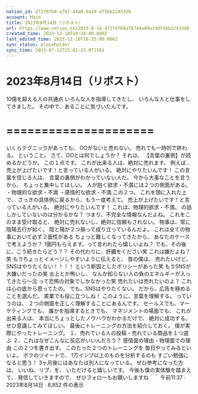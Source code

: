 ```yaml
---
notion_id: d7278f60-a767-44a0-9a19-df56b22433d8
account: Main
title: 2023年8月14日（リポスト）
url: https://www.notion.so/2023-8-14-d7278f60a76744a09a19df56b22433d8
created_time: 2023-12-10T10:24:00.000Z
last_edited_time: 2023-12-10T10:25:00.000Z
sync_status: placeholder
sync_time: 2025-07-12T15:01:15.071561
---
```

# 2023年8月14日（リポスト）

10億を超える人の共通点
いろんな人を指導してきたし、
いろんな人と仕事をしてきました。
その中で、あることに気づいたんです。
# =====================
いくらテクニックがあっても、
OOがないと売れない。
売れても一時的で終わる。
ということ。
さて、OOとは何でしょうか？
それは、
【言葉の裏側】が読めるかどうか。
この１点です。
これが出来る人は、絶対に売れます。
例えば…
売上が上げたいです！と言っている人がいる。
絶対にやりたいんです！
この言葉を信じる人は、
言葉の裏側がわかっていない人だ。
今から大事なことを言うから、
ちょっと集中してほしい。
人が抱く欲求・不満には２つの側面がある。
・物理的な欲求・不満
・感情的な欲求・不満
この２つ。
これを頭に入れた上で、
さっきの具体例に戻るから、もう一度考えて。
売上が上げたいです！と言っている人がいる。
絶対にやりたいんです！
これは、物理的欲求・不満。
の話しかしていないのは分かるかな？
つまり、不完全な情報なんだよね。
これをこのまま受け取ると、
絶対に売れないし、絶対に信頼もされない。
物事は、常に陰陽五行が如く。
陰と陽が２つ揃って成り立っているんだよ。
これは全ての物事において必ず２面性がある
ちょっと難しくなってきたから、
あなたのケースで考えようか？
1億円もらえます。って言われたら嬉しいよね？
でも、その後に、こう続きたらどう？？
その代わりに、肝臓をください笑
これは嫌だよね？笑
もうちょっとイメージしやすいように伝えると、
昔の僕は、
売れたいけど、SNSはやりたくない！！！！
という断固としたポリシーがあった笑
もうSNSが大嫌いだったの笑
炎上とか怖いし、
なんか知らない人の負のエネルギーが入ってきたら〜泣
って恐怖の対象でしかなかった笑
売れたいは売れたいのよ？
これは心の底から思ってたの。
でも、SNSはやりたくない。
だから、広告を極めることを選んだ。
実業でも役に立つしね！
このように、言葉を理解する。
っていうのは、
２つの側面を正しく理解することにあるんです。
セールスでも、マーケティングでも、
誰かを指導するときでも、
マネジメントの場面でも、
これが出来る人は、
本当にちょっとしたノウハウがわかるだけで、
絶対に成功する。
ぜひ意識してみてほしい。
最後にトレーニングの方法を紹介しておく。
僕が実際にやったトレーニング。
１、売れている人の投稿・売れている商品を１つ選ぶ
２、これはなぜこんなに反応がいいんだろう？
感情面の理由・物理面での理由
この２つを書き出す。
このたった２つのトレーニングを
毎日やってみるといいよ。
ボクのツイートで、
1万インプ以上のものを分析するのも
すごい勉強になると思う！
3ヶ月後にはあなたは別人になっている。
ぜひ参考になった方は、
いいね、リプ、を、
いただけると嬉しいです。
今後も僕の実体験を踏まえて、
発信していきますので、
ぜひフォローもお願いしますね＾＾
午前11:37 · 2023年8月14日
·
8,852
件の表示